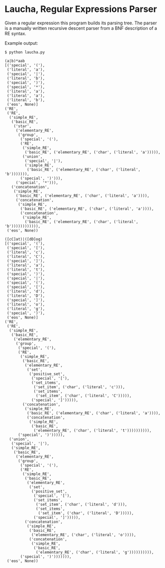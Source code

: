 Laucha, Regular Expressions Parser
====

Given a regular expression this program builds its parsing tree. The parser is a manually written recursive descent parser from a BNF description of a RE syntax.

Example output:

    $ python laucha.py 

    (a|b)*aab
    [('special', '('),
     ('literal', 'a'),
     ('special', '|'),
     ('literal', 'b'),
     ('special', ')'),
     ('special', '*'),
     ('literal', 'a'),
     ('literal', 'a'),
     ('literal', 'b'),
     ('eos', None)]
    ('RE',
     ('RE',
      ('simple_RE',
       ('basic_RE',
        ('star',
         ('elementary_RE',
          ('group',
           ('special', '('),
           ('RE',
            ('simple_RE',
             ('basic_RE', ('elementary_RE', ('char', ('literal', 'a'))))),
            ('union',
             ('special', '|'),
             ('simple_RE',
              ('basic_RE', ('elementary_RE', ('char', ('literal', 'b'))))))),
           ('special', ')'))),
         ('special', '*'))),
       ('concatenation',
        ('simple_RE',
         ('basic_RE', ('elementary_RE', ('char', ('literal', 'a')))),
         ('concatenation',
          ('simple_RE',
           ('basic_RE', ('elementary_RE', ('char', ('literal', 'a')))),
           ('concatenation',
            ('simple_RE',
             ('basic_RE', ('elementary_RE', ('char', ('literal', 'b')))))))))))),
     ('eos', None))

    ([cC]at)|([dD]og)
    [('special', '('),
     ('special', '['),
     ('literal', 'c'),
     ('literal', 'C'),
     ('special', ']'),
     ('literal', 'a'),
     ('literal', 't'),
     ('special', ')'),
     ('special', '|'),
     ('special', '('),
     ('special', '['),
     ('literal', 'd'),
     ('literal', 'D'),
     ('special', ']'),
     ('literal', 'o'),
     ('literal', 'g'),
     ('special', ')'),
     ('eos', None)]
    ('RE',
     ('RE',
      ('simple_RE',
       ('basic_RE',
        ('elementary_RE',
         ('group',
          ('special', '('),
          ('RE',
           ('simple_RE',
            ('basic_RE',
             ('elementary_RE',
              ('set',
               ('positive_set',
                ('special', '['),
                ('set_items',
                 ('set_item', ('char', ('literal', 'c'))),
                 ('set_items',
                  ('set_item', ('char', ('literal', 'C'))))),
                ('special', ']'))))),
            ('concatenation',
             ('simple_RE',
              ('basic_RE', ('elementary_RE', ('char', ('literal', 'a')))),
              ('concatenation',
               ('simple_RE',
                ('basic_RE',
                 ('elementary_RE', ('char', ('literal', 't')))))))))),
          ('special', ')'))))),
      ('union',
       ('special', '|'),
       ('simple_RE',
        ('basic_RE',
         ('elementary_RE',
          ('group',
           ('special', '('),
           ('RE',
            ('simple_RE',
             ('basic_RE',
              ('elementary_RE',
               ('set',
                ('positive_set',
                 ('special', '['),
                 ('set_items',
                  ('set_item', ('char', ('literal', 'd'))),
                  ('set_items',
                   ('set_item', ('char', ('literal', 'D'))))),
                 ('special', ']'))))),
             ('concatenation',
              ('simple_RE',
               ('basic_RE',
                ('elementary_RE', ('char', ('literal', 'o')))),
               ('concatenation',
                ('simple_RE',
                 ('basic_RE',
                  ('elementary_RE', ('char', ('literal', 'g')))))))))),
           ('special', ')'))))))),
     ('eos', None))
